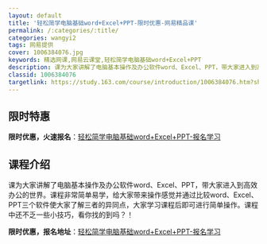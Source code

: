 ```yaml
---
layout: default
title: '轻松简学电脑基础word+Excel+PPT-限时优惠-网易精品课'
permalink: /:categories/:title/
categories: wangyi2
tags: 网易提供
cover: 1006384076.jpg
keywords: 精选网课,网易云课堂,轻松简学电脑基础word+Excel+PPT
description: 课为大家讲解了电脑基本操作及办公软件word、Excel、PPT，带大家进入到高效办公的世界。课程非常简单易学，给大家带
classid: 1006384076
targetlink: https://study.163.com/course/introduction/1006384076.htm?share=1&shareId=1025206652&utm_campaign=share&utm_medium=iphoneShare&utm_source=&utm_u=1025206652
---
```


## 限时特惠

**限时优惠，火速报名**：[轻松简学电脑基础word+Excel+PPT-报名学习](https://study.163.com/course/introduction/1006384076.htm?share=1&shareId=1025206652&utm_campaign=share&utm_medium=iphoneShare&utm_source=&utm_u=1025206652)

## 课程介绍

课为大家讲解了电脑基本操作及办公软件word、Excel、PPT，带大家进入到高效办公的世界。课程非常简单易学，给大家带来操作感觉并通过比较word、Excel、PPT三个软件使大家了解三者的异同点，大家学习课程后即可进行简单操作。课程中还不乏一些小技巧，看你找的到吗？！

**限时优惠，报名地址**：[轻松简学电脑基础word+Excel+PPT-报名学习](https://study.163.com/course/introduction/1006384076.htm?share=1&shareId=1025206652&utm_campaign=share&utm_medium=iphoneShare&utm_source=&utm_u=1025206652)

